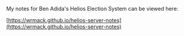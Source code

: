 My notes for Ben Adida's Helios Election System can be viewed here:

[https://wrmack.github.io/helios-server-notes](https://wrmack.github.io/helios-server-notes)
